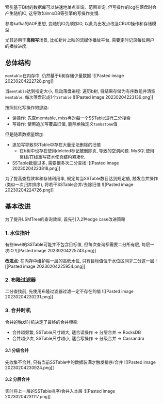 索引基于B树的数据库可以快速地单点查询、范围查询, 但写操作的log在落盘时会产生随机IO, 这导致如innoDB等引擎的写操作变慢.

参考kafka的AOF思想, 变随机IO为顺序IO, 以此为出发点改造CRUD操作和存储模型.

尤其适用于**高频写**场景, 比如新片上映的流媒体播放平台, 需要定时记录每位用户的播放进度.

## 总体结构

`memtable`在内存中, 仍然基于b树存储少量数据
![[Pasted image 20230204222728.png]]

当`memtable`达到指定大小, 启动落盘进程: 遍历b树, 将结果存储为有序数组并清空`memtable`. 每次落盘形成1个`SSTable`
![[Pasted image 20230204223139.png]]

按照优化写操作的思路:
- 读操作: 先查memtable, miss再对每一个SSTable进行二分搜索
- 写操作: 使用追加写覆盖旧值, 删除单独定义`tombstone`值

但是随着数据量增加:
- 追加写导致SSTable中存在大量无法删除的旧值
	- 在b树中也存在使用deleted标记被删除页, 导致的空洞问题. MySQL使用离线/在线重写技术使页结构紧凑化
- SSTable数量过多, 需要很多次二分查找
![[Pasted image 20230204223818.png]]

为了提高查找效率和存储利用率, 规定每当SSTable数目达到规定值, 触发合并操作(类似一次归并排序), 将若干SSTable合并/去除旧值
![[Pasted image 20230204224726.png]] 

## 基本改进

为了提升LSMTree的查询效率, 首先引入2种edge case改进策略

### 1. 水位指针

有些level的SSTable可能并不包含目标值, 但每次查询都需要二分所有层, 每层一次IO
![[Pasted image 20230204225743.png]]

**改进点**: 在内存中维护每一层的高低水位, 只有目标值位于水位区间才二分这一层
![[Pasted image 20230204225954.png]]

### 2. 布隆过滤器

二分查找前, 先使用布隆过滤器过滤一定不存在的值
![[Pasted image 20230204230231.png]]

### 3. 合并时机

合并的触发时机决定了最终的合并频率:
- 合并越频繁, SSTable尺寸越大, 适合读操作 => 分层合并 => RocksDB
- 合并越少次, SSTable尺寸越小, 适合写操作 => 分级合并 => Cassandra

#### 3.1 分级合并
先收集不合并, 只有当前SSTable中的数据装满才触发排序/合并
![[Pasted image 20230204230924.png]]

#### 3.2 分层合并
实时将上一层的SSTable排序/合并入本层
![[Pasted image 20230204231117.png]]